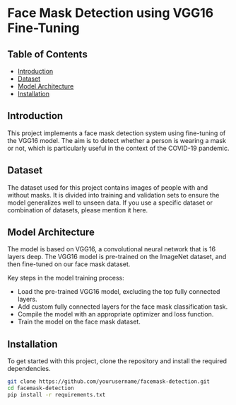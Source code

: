 # Face Mask Detection using VGG16 Fine-Tuning

## Table of Contents

- [Introduction](#introduction)
- [Dataset](#dataset)
- [Model Architecture](#model-architecture)
- [Installation](#installation)

## Introduction

This project implements a face mask detection system using fine-tuning of the VGG16 model. The aim is to detect whether a person is wearing a mask or not, which is particularly useful in the context of the COVID-19 pandemic.

## Dataset

The dataset used for this project contains images of people with and without masks. It is divided into training and validation sets to ensure the model generalizes well to unseen data. If you use a specific dataset or combination of datasets, please mention it here.

## Model Architecture

The model is based on VGG16, a convolutional neural network that is 16 layers deep. The VGG16 model is pre-trained on the ImageNet dataset, and then fine-tuned on our face mask dataset.

Key steps in the model training process:
- Load the pre-trained VGG16 model, excluding the top fully connected layers.
- Add custom fully connected layers for the face mask classification task.
- Compile the model with an appropriate optimizer and loss function.
- Train the model on the face mask dataset.

## Installation

To get started with this project, clone the repository and install the required dependencies.

```bash
git clone https://github.com/yourusername/facemask-detection.git
cd facemask-detection
pip install -r requirements.txt
```
